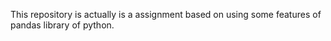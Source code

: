 This repository is actually is a assignment based on using some features of pandas library of python.
